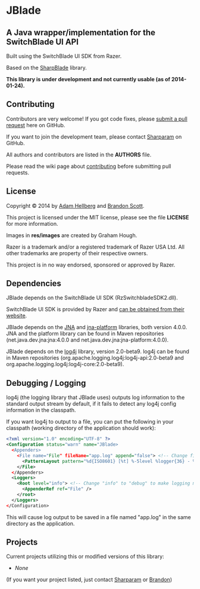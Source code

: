 JBlade
======

A Java wrapper/implementation for the SwitchBlade UI API
---------------------------------------------------------

Built using the SwitchBlade UI SDK from Razer.

Based on the [SharpBlade][sharpblade] library.

**This library is under development and not currently usable (as of 2014-01-24).**

Contributing
------------

Contributors are very welcome! If you got code fixes, please [submit a pull request][newpull] here on GitHub.

If you want to join the development team, please contact [Sharparam][sharp] on GitHub.

All authors and contributors are listed in the **AUTHORS** file.

Please read the wiki page about [contributing][contrib] before submitting pull requests.

License
-------

Copyright &copy; 2014 by [Adam Hellberg][sharp] and [Brandon Scott][bs].

This project is licensed under the MIT license, please see the file **LICENSE** for more information.

Images in **res/images** are created by Graham Hough.

Razer is a trademark and/or a registered trademark of Razer USA Ltd.
All other trademarks are property of their respective owners.

This project is in no way endorsed, sponsored or approved by Razer.

Dependencies
------------

JBlade depends on the SwitchBlade UI SDK (RzSwitchbladeSDK2.dll).

SwitchBlade UI SDK is provided by Razer and [can be obtained from their website][rzdev].

JBlade depends on the [JNA][jna] and [jna-platform][jnaplatform] libraries, both version 4.0.0.
JNA and the platform library can be found in Maven repositories
(net.java.dev.jna:jna:4.0.0 and net.java.dev.jna:jna-platform:4.0.0).

JBlade depends on the [log4j][] library, version 2.0-beta9.
log4j can be found in Maven repositories
(org.apache.logging.log4j:log4j-api:2.0-beta9 and org.apache.logging.log4j:log4j-core:2.0-beta9).

Debugging / Logging
-------------------

log4j (the logging library that JBlade uses) outputs log information to the standard output stream by default,
if it fails to detect any log4j config information in the classpath.

If you want log4j to output to a file, you can put the following in your classpath
(working directory of the application should work):

```xml
<?xml version="1.0" encoding="UTF-8" ?>
<Configuration status="warn" name="JBlade>
  <Appenders>
    <File name="File" fileName="app.log" append="false"> <!-- Change filename if desired -->
      <PatternLayout pattern="%d{ISO8601} [%t] %-5level %logger{36} - %msg%n" />
    </File>
  </Appenders>
  <Loggers>
    <Root level="info"> <!-- Change "info" to "debug" to make logging more verbose -->
      <AppenderRef ref="File" />
    </root>
  </Loggers>
</Configuration>
```

This will cause log output to be saved in a file named "app.log" in the same directory as the application.

Projects
--------

Current projects utilizing this or modified versions of this library:

 * *None*

(If you want your project listed, just contact [Sharparam][sharp] or [Brandon][bs])

[sharpblade]: https://github.com/SharpBlade/SharpBlade
[newpull]: ../../pull/new/master
[sharp]: https://github.com/Sharparam
[contrib]: ../../wiki/Contributing
[bs]: https://github.com/brandonscott
[rzdev]: http://www.razerzone.com/switchblade-ui/developers
[jna]: https://github.com/twall/jna
[jnaplatform]: https://github.com/twall/jna/blob/master/www/PlatformLibrary.md
[log4j]: http://logging.apache.org/log4j/2.x/index.html
